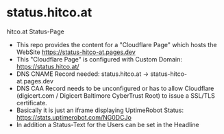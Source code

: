 # status.hitco.at
hitco.at Status-Page

* This repo provides the content for a "Cloudflare Page" which hosts the WebSite https://status-hitco-at.pages.dev 
* This "Cloudflare Page" is configured with Custom Domain:  https://status.hitco.at/ 
* DNS CNAME Record needed: status.hitco.at -> status-hitco-at.pages.dev 
* DNS CAA Record needs to be unconfigured or has to allow Cloudflare (digicert.com / Digicert Baltimore CyberTrust Root) to issue a SSL/TLS certificate.
* Basically it is just an iframe displaying UptimeRobot Status: https://stats.uptimerobot.com/NG0DCJo
* In addition a Status-Text for the Users can be set in the Headline
